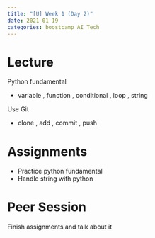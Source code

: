 ```yaml
---
title: "[U] Week 1 (Day 2)"
date: 2021-01-19
categories: boostcamp AI Tech
---
```

# Lecture
Python fundamental

* variable , function , conditional , loop , string

Use Git

* clone , add , commit , push

# Assignments

* Practice python fundamental
* Handle string with python

# Peer Session

Finish assignments and talk about it



